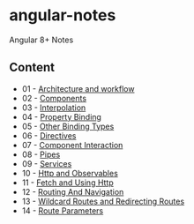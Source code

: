 # angular-notes
Angular 8+ Notes  

## Content  
* 01 - [Architecture and workflow](https://github.com/youhengchan/angular-notes/blob/master/angular-01-Architecture-and-%20workflow.md)  
* 02 - [Components](https://github.com/youhengchan/angular-notes/blob/master/angular-02-components.md)    
* 03 - [Interpolation](https://github.com/youhengchan/angular-notes/blob/master/angular-03-interpolation.md)
* 04 - [Property Binding](https://github.com/youhengchan/angular-notes/blob/master/angular-04-property-binding.md)
* 05 - [Other Binding Types](https://github.com/youhengchan/angular-notes/blob/master/angular-05-09-binding.md)
* 06 - [Directives](https://github.com/youhengchan/angular-notes/blob/master/angular-10-12-directives.md)
* 07 - [Component Interaction](https://github.com/youhengchan/angular-notes/blob/master/angular-13-component-interation.zip)
* 08 - [Pipes](https://github.com/youhengchan/angular-notes/blob/master/angular-14-pipes.md)
* 09 - [Services](https://github.com/youhengchan/angular-notes/blob/master/angular-15-17-service.md)
* 10 - [Http and Observables](https://github.com/youhengchan/angular-notes/blob/master/angular-18-http-and-observables.png)
* 11 - [Fetch and Using Http](https://github.com/youhengchan/angular-notes/blob/master/angular-19-fetch-and-using-http.md)
* 12 - [Routing And Navigation](https://github.com/youhengchan/angular-notes/blob/master/angular-21-routing-and-navigation.md)
* 13 - [Wildcard Routes and Redirecting Routes](https://github.com/youhengchan/angular-notes/blob/master/angular-22-wildcard-routes-and-redirecting-routes.md)
* 14 - [Route Parameters](https://github.com/youhengchan/angular-notes/blob/master/angular-23-route-parameters.md)

